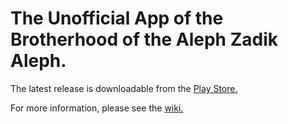 The Unofficial App of the Brotherhood of the Aleph Zadik Aleph.
================

The latest release is downloadable from the [Play Store.](https://play.google.com/store/apps/details?id=org.ramonaza.androidzadikapplication)

For more information, please see the [wiki.](https://github.com/ischeinkman/UnofficialAZAApp/wiki)

